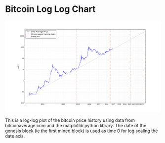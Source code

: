 # Bitcoin Log Log Chart

![Plot image](https://github.com/nzurbrugg/BitcoinLogLogChart/raw/master/plot-2016-12-02.png)

This is a log-log plot of the bitcoin price history using data from bitcoinaverage.com and the matplotlib python library.  The date of the genesis block (ie the first mined block) is used as time 0 for log scaling the date axis.
